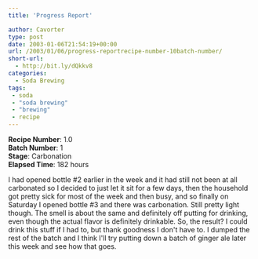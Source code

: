 ```yaml
---
title: 'Progress Report'

author: Cavorter
type: post
date: 2003-01-06T21:54:19+00:00
url: /2003/01/06/progress-reportrecipe-number-10batch-number/
short-url:
  - http://bit.ly/dQkkv8
categories:
  - Soda Brewing
tags:
 - soda
 - "soda brewing"
 - "brewing"
 - recipe
---
```

**Recipe Number**: 1.0<br/>
**Batch Number**: 1<br/>
**Stage**: Carbonation<br/>
**Elapsed Time**: 182 hours

I had opened bottle #2 earlier in the week and it had still not been at all carbonated so I decided to just let it sit for a few days, then the household got pretty sick for most of the week and then busy, and so finally on Saturday I opened bottle #3 and there was carbonation. Still pretty light though. The smell is about the same and definitely off putting for drinking, even though the actual flavor is definitely drinkable. So, the result? I could drink this stuff if I had to, but thank goodness I don't have to. I dumped the rest of the batch and I think I'll try putting down a batch of ginger ale later this week and see how that goes.